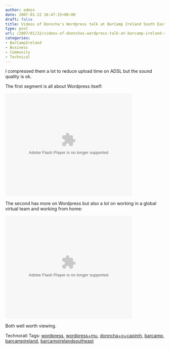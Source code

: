```yaml
---
author: admin
date: 2007-01-22 16:47:15+00:00
draft: false
title: Videos of Donncha's Wordpress talk at BarCamp Ireland South East
type: post
url: /2007/01/22/videos-of-donnchas-wordpress-talk-at-barcamp-ireland-south-east/
categories:
- BarCampIreland
- Business
- Community
- Technical
---
```


I compressed them a lot to reduce upload time on ADSL but the sound quality is ok.

The first segment is all about Wordpress itself:

<embed src="http://video.google.com/googleplayer.swf?docId=-8403902274546296661&hl=en" style="width:400px; height:326px;" type="application/x-shockwave-flash" id="VideoPlayback" flashvars=""> </embed>

The second has more on Wordpress but also a lot on working in a global virtual team and working from home:

<embed src="http://video.google.com/googleplayer.swf?docId=3876602392447574657&hl=en" style="width:400px; height:326px;" type="application/x-shockwave-flash" id="VideoPlayback" flashvars=""> </embed>

Both well worth viewing.

Technorati Tags: [wordpress](http://www.technorati.com/tags/wordpress), [wordpress+mu](http://www.technorati.com/tags/wordpress+mu), [donncha+o+caoimh](http://www.technorati.com/tags/donncha+o+caoimh), [barcamp](http://www.technorati.com/tags/barcamp), [barcampireland](http://www.technorati.com/tags/barcampireland), [barcampirelandsoutheast](http://www.technorati.com/tags/barcampirelandsoutheast)
